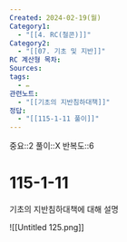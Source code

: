 ```yaml
---
Created: 2024-02-19(월)
Category1:
  - "[[4. RC(철콘)]]"
Category2:
  - "[[07. 기초 및 지반]]"
RC 계산형 목차: 
Sources: 
tags:
  - ✏️
관련노트:
  - "[[기초의 지반침하대책]]"
정답:
  - "[[115-1-11 풀이]]"
---
```

중요::2
풀이::X
반복도::6
#  115-1-11

기초의 지반침하대책에 대해 설명


![[Untitled 125.png]]